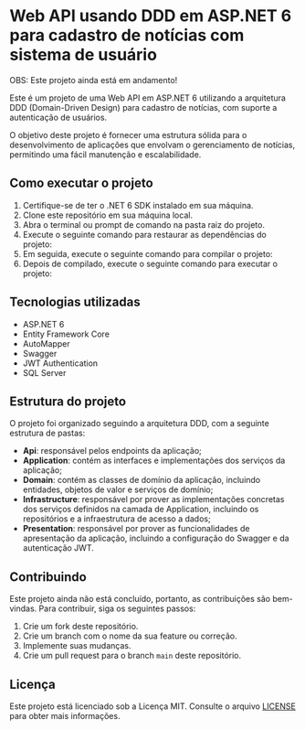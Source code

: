 
# Web API usando DDD em ASP.NET 6 para cadastro de notícias com sistema de usuário

OBS: Este projeto ainda está em andamento!

Este é um projeto de uma Web API em ASP.NET 6 utilizando a arquitetura DDD (Domain-Driven Design) para cadastro de notícias, com suporte a autenticação de usuários.

O objetivo deste projeto é fornecer uma estrutura sólida para o desenvolvimento de aplicações que envolvam o gerenciamento de notícias, permitindo uma fácil manutenção e escalabilidade.

## Como executar o projeto

1. Certifique-se de ter o .NET 6 SDK instalado em sua máquina.
2. Clone este repositório em sua máquina local.
3. Abra o terminal ou prompt de comando na pasta raiz do projeto.
4. Execute o seguinte comando para restaurar as dependências do projeto:
5. Em seguida, execute o seguinte comando para compilar o projeto:
6. Depois de compilado, execute o seguinte comando para executar o projeto:



## Tecnologias utilizadas

- ASP.NET 6
- Entity Framework Core
- AutoMapper
- Swagger
- JWT Authentication
- SQL Server

## Estrutura do projeto

O projeto foi organizado seguindo a arquitetura DDD, com a seguinte estrutura de pastas:

- **Api**: responsável pelos endpoints da aplicação;
- **Application**: contém as interfaces e implementações dos serviços da aplicação;
- **Domain**: contém as classes de domínio da aplicação, incluindo entidades, objetos de valor e serviços de domínio;
- **Infrastructure**: responsável por prover as implementações concretas dos serviços definidos na camada de Application, incluindo os repositórios e a infraestrutura de acesso a dados;
- **Presentation**: responsável por prover as funcionalidades de apresentação da aplicação, incluindo a configuração do Swagger e da autenticação JWT.

## Contribuindo

Este projeto ainda não está concluído, portanto, as contribuições são bem-vindas. Para contribuir, siga os seguintes passos:

1. Crie um fork deste repositório.
2. Crie um branch com o nome da sua feature ou correção.
3. Implemente suas mudanças.
4. Crie um pull request para o branch `main` deste repositório.

## Licença

Este projeto está licenciado sob a Licença MIT. Consulte o arquivo [LICENSE](LICENSE) para obter mais informações.
